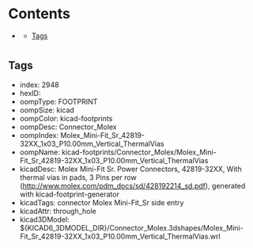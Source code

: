 



Contents
========

* [](#)
	* [Tags](#tags)

# 

## Tags

- index: 2948
- hexID: 
- oompType: FOOTPRINT
- oompSize: kicad
- oompColor: kicad-footprints
- oompDesc: Connector_Molex
- oompIndex: Molex_Mini-Fit_Sr_42819-32XX_1x03_P10.00mm_Vertical_ThermalVias
- oompName: kicad-footprints/Connector_Molex/Molex_Mini-Fit_Sr_42819-32XX_1x03_P10.00mm_Vertical_ThermalVias
- kicadDesc: Molex Mini-Fit Sr. Power Connectors, 42819-32XX, With thermal vias in pads, 3 Pins per row (http://www.molex.com/pdm_docs/sd/428192214_sd.pdf), generated with kicad-footprint-generator
- kicadTags: connector Molex Mini-Fit_Sr side entry
- kicadAttr: through_hole
- kicad3DModel: ${KICAD6_3DMODEL_DIR}/Connector_Molex.3dshapes/Molex_Mini-Fit_Sr_42819-32XX_1x03_P10.00mm_Vertical_ThermalVias.wrl

